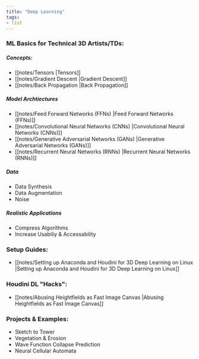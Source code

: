 ```yaml
---
title: "Deep Learning"
tags:
- list
---
```


### ML Basics for Technical 3D Artists/TDs:
##### Concepts:
- [[notes/Tensors |Tensors]]
- [[notes/Gradient Descent |Gradient Descent]]
- [[notes/Back Propagation |Back Propagation]]

##### Model Archtiectures
- [[notes/Feed Forward Networks (FFNs) |Feed Forward Networks (FFNs)]]
- [[notes/Convolutional Neural Networks (CNNs) |Convolutional Neural Networks (CNNs)]]
- [[notes/Generative Adversarial Networks (GANs) |Generative Adversarial Networks (GANs)]]
- [[notes/Recurrent Neural Networks (RNNs) |Recurrent Neural Networks (RNNs)]]

##### Data
- Data Synthesis
- Data Augmentation
- Noise

##### Realistic Applications
- Compress Algorithms
- Increase Usabiliy & Accessability

### Setup Guides:
-  [[notes/Setting up Anaconda and Houdini for 3D Deep Learning on Linux |Setting up Anaconda and Houdini for 3D Deep Learning on Linux]]

### Houdini DL "Hacks":
- [[notes/Abusing Heightfields as Fast Image Canvas |Abusing Heightfields as Fast Image Canvas]]

### Projects & Examples:
- Sketch to Tower
- Vegetation & Erosion
- Wave Function Collapse Prediction
- Neural Cellular Automata